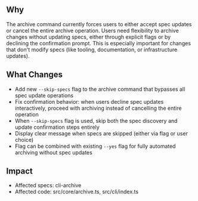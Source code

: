## Why
The archive command currently forces users to either accept spec updates or cancel the entire archive operation. Users need flexibility to archive changes without updating specs, either through explicit flags or by declining the confirmation prompt. This is especially important for changes that don't modify specs (like tooling, documentation, or infrastructure updates).

## What Changes
- Add new `--skip-specs` flag to the archive command that bypasses all spec update operations
- Fix confirmation behavior: when users decline spec updates interactively, proceed with archiving instead of cancelling the entire operation
- When `--skip-specs` flag is used, skip both the spec discovery and update confirmation steps entirely
- Display clear message when specs are skipped (either via flag or user choice)
- Flag can be combined with existing `--yes` flag for fully automated archiving without spec updates

## Impact
- Affected specs: cli-archive
- Affected code: src/core/archive.ts, src/cli/index.ts